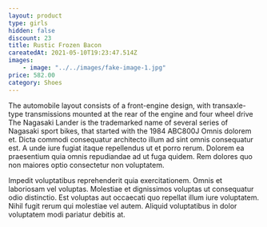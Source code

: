 ```yaml
---
layout: product
type: girls
hidden: false
discount: 23
title: Rustic Frozen Bacon
careatedAt: 2021-05-10T19:23:47.514Z
images:
    - image: "../../images/fake-image-1.jpg"
price: 582.00
category: Shoes
---
```

The automobile layout consists of a front-engine design, with transaxle-type transmissions mounted at the rear of the engine and four wheel drive
The Nagasaki Lander is the trademarked name of several series of Nagasaki sport bikes, that started with the 1984 ABC800J
Omnis dolorem et. Dicta commodi consequatur architecto illum ad sint omnis consequatur est. A unde iure fugiat itaque repellendus ut et porro rerum. Dolorem ea praesentium quia omnis repudiandae ad ut fuga quidem. Rem dolores quo non maiores optio consectetur non voluptatem.
 Impedit voluptatibus reprehenderit quia exercitationem. Omnis et laboriosam vel voluptas. Molestiae et dignissimos voluptas ut consequatur odio distinctio. Est voluptas aut occaecati quo repellat illum iure voluptatem. Nihil fugit rerum qui molestiae vel autem. Aliquid voluptatibus in dolor voluptatem modi pariatur debitis at.
